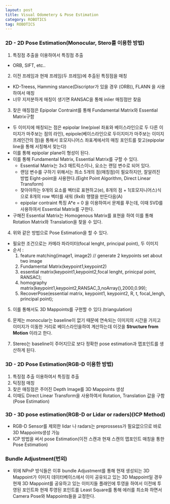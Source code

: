 ```yaml
---
layout: post
title: Visual Odometery & Pose Estimation
category: ROBOTICS
tag: ROBOTICS
---
```


### 2D - 2D Pose Estimation(Monocular, Stero를 이용한 방법)

1. 특징점 추출을 이용하여서 특징점 추출
 - ORB, SIFT, etc..

2. 이전 프레임과 현재 프레임(두 프레임)에 추출된 특징점을 매칭
 - KD-Treess, Hamming stance(Discriptor가 있을 경우 (ORB)), FLANN 을 사용하여서 매칭
 - 너무 지저분하게 매칭이 생기면 RANSAC을 통해 inlier 매칭점만 찾음

3. 찾은 매칭점은 Epipolar Contraint를 통해 Fundamental Matrix와 Essential Matrix구함
 - 두 이미지에 매칭되는 점은 epipolar line(pixel 좌표와 베이스라인으로 두 다른 이미지가 마주보는 점의 라인), epipole(베이스라인으로 두이지미가 마주보는 이미지 프레인간의 점)을 통해서 호모지니어스 좌표계에서의 매칭 포인트를 찾고(epipolar line을 통해 서칭해서 찾는다)
 - 이를 통해 epipolar plane이 형성이 된다.
 - 이를 통해 Fundamental Matrix, Essential Matrix를 구할 수 있다.
   - Essential Matrix는 3x3 매트릭스이나, 요소는 랜덤 변수로 되어 있다.
   - 랜덤 변수를 구하기 위해서는 최소 5개의 점(매칭점)이 필요하지만, 잘알려진 방법 Eight-point을 사용한다.(Eight Point Algorithm, Direct Linear Transform)
   - 찾아야하는 9개의 요소를 벡터로 표현하고(e), 8개의 점 + 1(호모지니어스)식으로 8개의 row 벡터를 새워 (9x8) 행렬을 만든다음(A)
   - epipolar contraint 특징 A*e = 0 을 이용하여서 문제를 푸는데, 이때 SVD를 사용하여서 Essential Matrix를 구한다.
 - 구해진 Essential Matrix는 Homogenous Matrix를 표현을 하여 이를 통해 Rotation Matrix와 Translation을 찾을 수 있다.

4. 위와 같은 방법으로 Pose Estimation을 할 수 있다.
 - 필요한 조건으로는 카메라 파라미터(focal lenght, principal point), 두 이미지
 - 순서 :
    1. feature matching(image1, image2) // generate 2 keypoints set about two image
    2. Fundamental Matrix(keypoint1,keypoint2)
    3. essential matrix(keypoint1,keypoint2,focal lenght, prinicpal point, RANSAC);
    4. homography matrix(keypoint1,keypoint2,RANSAC,3,noArray(),2000,0.99);
    5. RecoverPose(essential matrix, keypoint1, keypoint2, R, t, focal_lengh, principal point);

5. 이를 통해서도 3D Mappoints를 구현할 수 있다.(triangulation)

6. 문제는 monocular는 baseline이 없기 때문에 연속되는 이미지의 시간을 가지고 이미지가 이동한 거리로 베이스라인을하여 계산하는데 이것을 **Structure from Motion** 이라고 한다.

7. Stereo는 baseline이 주어지므로 보다 정확한 pose estimation과 맵포인트를 생산하게 된다.

### 3D - 2D Pose Estimation(RGB-D 이용한 방법)

1. 특징점 추출 이용하여서 특징점 추출
2. 틱징점 매칭
3. 찾은 매칭점은 주어진 Depth Image를 3D Mappoints 생성
4. 이때도 Direct Linear Transform을 사용하여서 Rotation, Translation 값을 구함(Pose Estimation)

### 3D - 3D pose estimation(RGB-D or Lidar or raders)(ICP Method)

- RGB-D Sensor를 제외한 lidar 나 radars는 preprossess가 필요없으므로 바로 3D Mappoints생성 가능
- ICP 방법을 써서 pose Estimation(이전 스캔과 현재 스캔의 맵포인트 매칭을 통한 Pose Estimation)


### Bundle Adjustment(번외)

- 위에 NPnP 방식들은 이후 bundle Adjustment를 통해 현재 생성되는 3D Mappoint가 이미지 데이터베이스에서 이미 공유되고 있는 3D Mappoint일 경우 현재 3D Mappoint를 공유하고 있는 이미지들 플래인에 투영을 하여서 이전에 투영된 포인트화 현재 투영된 포인트를 Least Square를 통해 에러를 최소화 하면서 Camera Pose와 Mappoints들을 교정한다.

